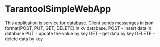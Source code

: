 TarantoolSimpleWebApp
=============================

This application is service for database. 
Client sends messanges in json format(POST, PUT, GET, DELETE) in kv database.
POST - insert data in database
PUT - update the value by key
GET - get data by key
DELETE - delete data by key
